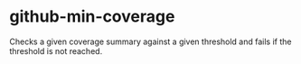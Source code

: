 # github-min-coverage
Checks a given coverage summary against a given threshold and fails if the threshold is not reached.
